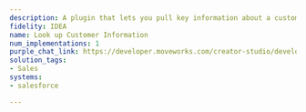 ```yaml
---
description: A plugin that lets you pull key information about a customer from Salesforce.
fidelity: IDEA
name: Look up Customer Information
num_implementations: 1
purple_chat_link: https://developer.moveworks.com/creator-studio/developer-tools/purple-chat-builder/?workspace=%7B%22title%22%3A%22My+Workspace%22%2C%22botSettings%22%3A%7B%7D%2C%22mocks%22%3A%5B%7B%22id%22%3A6991%2C%22title%22%3A%22Mock+1%22%2C%22transcript%22%3A%7B%22settings%22%3A%7B%22colorStyle%22%3A%22LIGHT%22%2C%22startTime%22%3A%2211%3A43+AM%22%2C%22defaultPerson%22%3A%22GWEN%22%2C%22editable%22%3Atrue%7D%2C%22messages%22%3A%5B%7B%22from%22%3A%22USER%22%2C%22text%22%3A%22%3Cp%3EI+need+to+prep+for+a+call+with+IntelliTech.+Can+you+pull+up+the+latest+information+on+IntelliTech+as+a+refresher%3F%3C%2Fp%3E%22%7D%2C%7B%22from%22%3A%22ANNOTATION%22%2C%22text%22%3A%22%3Cp%3E%E2%9C%85+Working+on+%3Cb%3EPull+Latest+Information+On+IntelliTech%3C%2Fb%3E%3Cbr%3E%E2%8F%B3+Calling+Plugin+%3Cb%3ELookup+Customer+Information%3C%2Fb%3E%3C%2Fp%3E%22%7D%2C%7B%22from%22%3A%22BOT%22%2C%22text%22%3A%22%3Cp%3ESure%2C+here+are+the+key+details+about+the+customer+from+Salesforce%3A%3Cbr%3E-+%3Cb%3ECustomer+Name%3A%3C%2Fb%3E+IntelliTech%3Cbr%3E-+%3Cb%3EIndustry%3A%3C%2Fb%3E+Technology%3Cbr%3E-+%3Cb%3EStatus%3A%3C%2Fb%3E+Active%3Cbr%3E-+%3Cb%3ELast+Contact+Date%3A%3C%2Fb%3E+2023-04-12%3Cbr%3E-+%3Cb%3EKey+Account+Manager%3A%3C%2Fb%3E+Jessica+Lee%3Cbr%3E-+%3Cb%3EUpcoming+Opportunity%3A%3C%2Fb%3E+Renewal+Q3%3Cbr%3E-+%3Cb%3EAnnual+Revenue%3A%3C%2Fb%3E+%245M%3Cbr%3E%3Cbr%3EIs+there+any+specific+information+you+need+or+any+action+you+want+to+take+next%3F%3C%2Fp%3E%22%7D%5D%7D%7D%5D%7D
solution_tags:
- Sales
systems:
- salesforce

---
```

